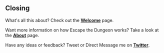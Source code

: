 ## Closing

What's all this about? Check out the [**Welcome**](/welcome/) page.

Want more information on how Escape the Dungeon works? Take a look at the [**About**](/about/) page.

Have any ideas or feedback? Tweet or Direct Message me on [**Twitter**](https://www.twitter.com/4A616D6573/).
